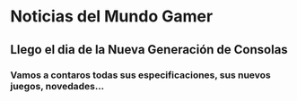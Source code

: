 # <b>Noticias del Mundo Gamer

## Llego el dia de la <b> Nueva Generación de Consolas
### Vamos a contaros todas sus especificaciones, sus nuevos juegos, novedades...